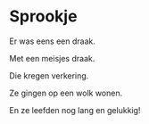 # Sprookje

Er was eens een draak.

Met een meisjes draak.

Die kregen verkering.

Ze gingen op een wolk wonen.

En ze leefden nog lang en gelukkig!